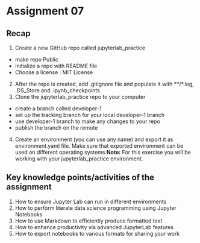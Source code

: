 # Assignment 07

## Recap
1. Create a new GitHub repo called jupyterlab_practice
  - make repo Public
  - initialize a repo with README file
  - Choose a license : MIT License
2. After the repo is created, add .gitignore file and populate it with **/*.log, .DS_Store and .ipynb_checkpoints
3. Clone the jupyterlab_practice repo to your computer
  - create a branch called developer-1
  - set up the tracking branch for your local developer-1 branch
  - use developer-1 branch to make any changes to your repo
  - publish the branch on the remote
4. Create an environment (you can use any name) and export it as environment.yaml file. Make sure that exported environment can be used on different operating systems
**Note:** For this exercise you will be working with your jupyterlab_practice environment.

## Key knowledge points/activities of the assignment
1. How to ensure Jupyter Lab can run in different environments
2. How to perform literate data science programming using Jupyter Notebooks
3. How to use Markdown to efficiently produce formatted text
4. How to enhance productivity via advanced JupyterLab features
5. How to export notebooks to various formats for sharing your work
